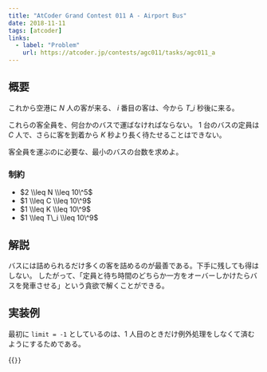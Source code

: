 ```yaml
---
title: "AtCoder Grand Contest 011 A - Airport Bus"
date: 2018-11-11
tags: [atcoder]
links:
  - label: "Problem"
    url: https://atcoder.jp/contests/agc011/tasks/agc011_a
---
```


## 概要

これから空港に $N$ 人の客が来る、 $i$ 番目の客は、今から $T\_i$ 秒後に来る。

これらの客全員を、何台かのバスで運ばなければならない。
1 台のバスの定員は $C$ 人で、さらに客を到着から $K$ 秒より長く待たせることはできない。

客全員を運ぶのに必要な、最小のバスの台数を求めよ。

### 制約

- $2 \\leq N \\leq 10\^5$
- $1 \\leq C \\leq 10\^9$
- $1 \\leq K \\leq 10\^9$
- $1 \\leq T\_i \\leq 10\^9$

## 解説

バスには詰められるだけ多くの客を詰めるのが最善である。下手に残しても得はしない。
したがって、「定員と待ち時間のどちらか一方をオーバーしかけたらバスを発車させる」という貪欲で解くことができる。

## 実装例

最初に `limit = -1` としているのは、1 人目のときだけ例外処理をしなくて済むようにするためである。

{{<code file="0.cpp" language="cpp">}}
